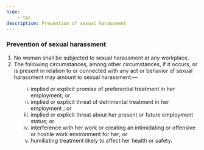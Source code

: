 ```yaml
---
hide:
    - toc
description: Prevention of sexual harassment
---
```

<style>
    ol.outer-list {
        list-style-type: decimal;
        margin-left: 0; /* Remove default indentation */
        padding-left: 20px; /* Add custom indentation */
    }

    ol.outer-list ol.inner-list {
        list-style-type: lower-roman;
        margin-left: 20px; /* Add indentation */
    }

</style>

### Prevention of sexual harassment

<ol class="outer-list">
<li> No woman shall be subjected to sexual harassment at any workplace. </li>
<li> The following circumstances, among other circumstances, if it occurs, or is present in relation to or connected with any act or behavior of sexual harassment may amount to sexual harassment:— </li>
    <ol class="inner-list">
    <li> implied or explicit promise of preferential treatment in her employment; or </li>
    <li> implied or explicit threat of detrimental treatment in her employment ; or </li>
    <li> implied or explicit threat about her present or future employment status; or </li>
    <li> interference with her work or creating an intimidating or offensive or hostile work environment for her; or </li>
    <li> humiliating treatment likely to affect her health or safety. </li>
    </ol>
</ol>
